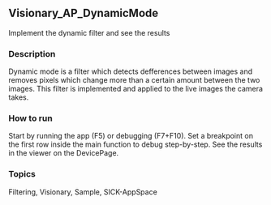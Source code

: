 ## Visionary_AP_DynamicMode
Implement the dynamic filter and see the results

### Description
Dynamic mode is a filter which detects defferences between images
and removes pixels which change more than a certain amount between
the two images. This filter is implemented and applied to the live images
the camera takes.
### How to run
Start by running the app (F5) or debugging (F7+F10). 
Set a breakpoint on the first row inside the main function to debug step-by-step. 
See the results in the viewer on the DevicePage.

### Topics
Filtering, Visionary, Sample, SICK-AppSpace